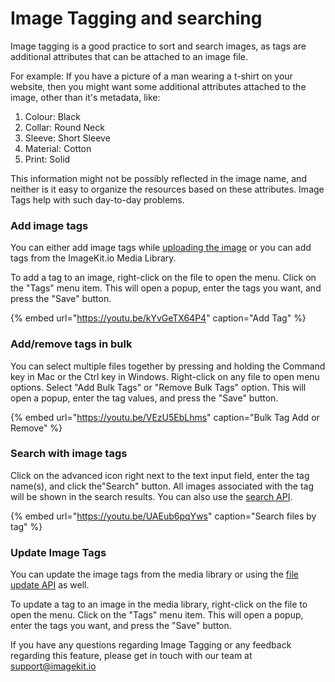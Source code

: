 # Image Tagging and searching

Image tagging is a good practice to sort and search images, as tags are additional attributes that can be attached to an image file.

For example: If you have a picture of a man wearing a t-shirt on your website, then you might want some additional attributes attached to the image, other than it's metadata, like:

1. Colour: Black
2. Collar: Round Neck
3. Sleeve: Short Sleeve
4. Material: Cotton
5. Print: Solid

This information might not be possibly reflected in the image name, and neither is it easy to organize the resources based on these attributes. Image Tags help with such day-to-day problems.

### Add image tags <a id="add-image-tags"></a>

You can either add image tags while [uploading the image](../../api-reference/upload-file-api/) or you can add tags from the ImageKit.io Media Library.

To add a tag to an image, right-click on the file to open the menu. Click on the "Tags" menu item. This will open a popup, enter the tags you want, and press the "Save" button.

{% embed url="https://youtu.be/kYvGeTX64P4" caption="Add Tag" %}

### Add/remove tags in bulk <a id="search-with-image-tags"></a>

You can select multiple files together by pressing and holding the Command key in Mac or the Ctrl key in Windows. Right-click on any file to open menu options. Select "Add Bulk Tags" or "Remove Bulk Tags" option. This will open a popup, enter the tag values, and press the "Save" button. 

{% embed url="https://youtu.be/VEzU5EbLhms" caption="Bulk Tag Add or Remove" %}

### Search with image tags <a id="search-with-image-tags"></a>

Click on the advanced icon right next to the text input field, enter the tag name\(s\), and click the"Search" button. All images associated with the tag will be shown in the search results. You can also use the [search API](../../api-reference/media-api/list-and-search-files.md).

{% embed url="https://youtu.be/UAEub6pqYws" caption="Search files by tag" %}

### Update Image Tags <a id="update-image-tags"></a>

You can update the image tags from the media library or using the [file update API](../../api-reference/media-api/update-file-details.md) as well.

To update a tag to an image in the media library, right-click on the file to open the menu. Click on the "Tags" menu item. This will open a popup, enter the tags you want, and press the "Save" button.

If you have any questions regarding Image Tagging or any feedback regarding this feature, please get in touch with our team at [support@imagekit.io](mailto:customer-support@imagekit.io)

